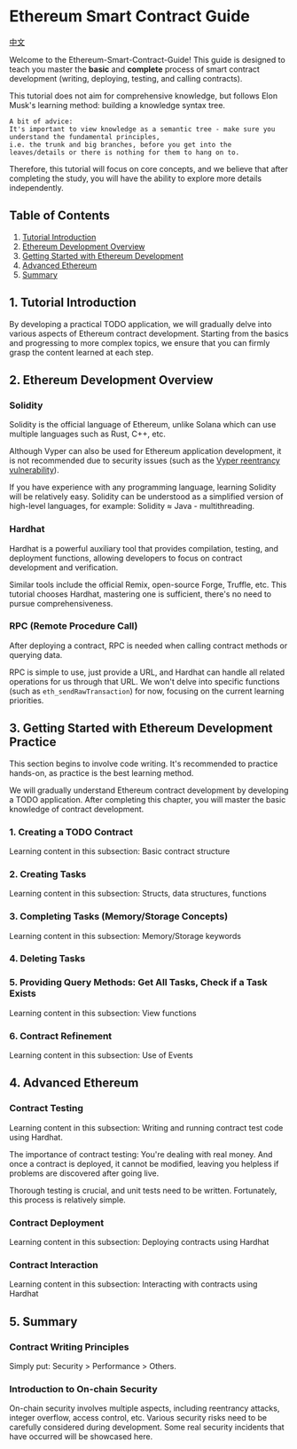 # Ethereum Smart Contract Guide
[中文](./README-CHINESE.md)

Welcome to the Ethereum-Smart-Contract-Guide!
This guide is designed to teach you master the **basic** and **complete** process of smart contract development (writing, deploying, testing, and calling contracts).

This tutorial does not aim for comprehensive knowledge, but follows Elon Musk's learning method: building a knowledge syntax tree.

```
A bit of advice:
It's important to view knowledge as a semantic tree - make sure you understand the fundamental principles,
i.e. the trunk and big branches, before you get into the leaves/details or there is nothing for them to hang on to.
```

Therefore, this tutorial will focus on core concepts, and we believe that after completing the study, you will have the ability to explore more details independently.

## Table of Contents
1. [Tutorial Introduction](#1-tutorial-introduction)
2. [Ethereum Development Overview](#2-ethereum-development-overview)
3. [Getting Started with Ethereum Development](#3-getting-started-with-ethereum-development-practice)
4. [Advanced Ethereum](#4-advanced-ethereum)
5. [Summary](#5-summary)


## 1. Tutorial Introduction

By developing a practical TODO application, we will gradually delve into various aspects of Ethereum contract development. Starting from the basics and progressing to more complex topics, we ensure that you can firmly grasp the content learned at each step.

## 2. Ethereum Development Overview

### Solidity 
Solidity is the official language of Ethereum, unlike Solana which can use multiple languages such as Rust, C++, etc.

Although Vyper can also be used for Ethereum application development, it is not recommended due to security issues (such as the [Vyper reentrancy vulnerability](https://www.binance.com/en/square/post/884165)).

If you have experience with any programming language, learning Solidity will be relatively easy. Solidity can be understood as a simplified version of high-level languages, for example: Solidity ≈ Java - multithreading.

### Hardhat
Hardhat is a powerful auxiliary tool that provides compilation, testing, and deployment functions, allowing developers to focus on contract development and verification.

Similar tools include the official Remix, open-source Forge, Truffle, etc. This tutorial chooses Hardhat, mastering one is sufficient, there's no need to pursue comprehensiveness.

### RPC (Remote Procedure Call)
After deploying a contract, RPC is needed when calling contract methods or querying data.

RPC is simple to use, just provide a URL, and Hardhat can handle all related operations for us through that URL. We won't delve into specific functions (such as `eth_sendRawTransaction`) for now, focusing on the current learning priorities.

## 3. Getting Started with Ethereum Development Practice
This section begins to involve code writing. It's recommended to practice hands-on, as practice is the best learning method.

We will gradually understand Ethereum contract development by developing a TODO application. After completing this chapter, you will master the basic knowledge of contract development.

### 1. Creating a TODO Contract
Learning content in this subsection: Basic contract structure
### 2. Creating Tasks
Learning content in this subsection: Structs, data structures, functions 
### 3. Completing Tasks (Memory/Storage Concepts)
Learning content in this subsection: Memory/Storage keywords
### 4. Deleting Tasks 
### 5. Providing Query Methods: Get All Tasks, Check if a Task Exists
Learning content in this subsection: View functions
### 6. Contract Refinement
Learning content in this subsection: Use of Events

## 4. Advanced Ethereum

### Contract Testing
Learning content in this subsection: Writing and running contract test code using Hardhat.

The importance of contract testing: You're dealing with real money. And once a contract is deployed, it cannot be modified, leaving you helpless if problems are discovered after going live.

Thorough testing is crucial, and unit tests need to be written. Fortunately, this process is relatively simple.

### Contract Deployment
Learning content in this subsection: Deploying contracts using Hardhat

### Contract Interaction
Learning content in this subsection: Interacting with contracts using Hardhat

## 5. Summary

### Contract Writing Principles
Simply put: Security > Performance > Others.

### Introduction to On-chain Security
On-chain security involves multiple aspects, including reentrancy attacks, integer overflow, access control, etc. Various security risks need to be carefully considered during development. Some real security incidents that have occurred will be showcased here.
